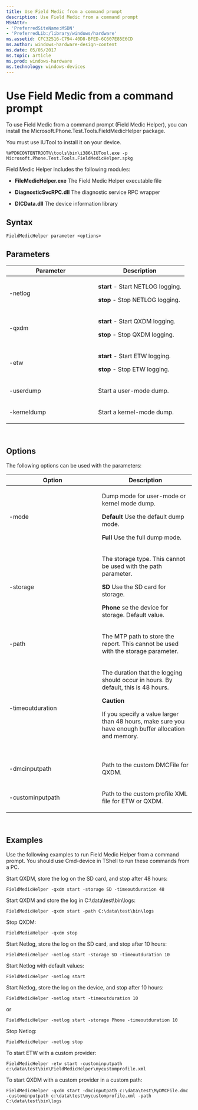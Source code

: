 ```yaml
---
title: Use Field Medic from a command prompt
description: Use Field Medic from a command prompt
MSHAttr:
- 'PreferredSiteName:MSDN'
- 'PreferredLib:/library/windows/hardware'
ms.assetid: CFC32516-C794-40D8-BFED-6C607E85E6CD
ms.author: windows-hardware-design-content
ms.date: 05/05/2017
ms.topic: article
ms.prod: windows-hardware
ms.technology: windows-devices
---
```


# Use Field Medic from a command prompt


To use Field Medic from a command prompt (Field Medic Helper), you can install the Microsoft.Phone.Test.Tools.FieldMedicHelper package.

You must use IUTool to install it on your device.

``` syntax
%WPDKCONTENTROOT%\tools\bin\i386\IUTool.exe -p Microsoft.Phone.Test.Tools.FieldMedicHelper.spkg
```

Field Medic Helper includes the following modules:

-   **FileMedicHelper.exe** The Field Medic Helper executable file

-   **DiagnosticSvcRPC.dll** The diagnostic service RPC wrapper

-   **DICData.dll** The device information library

## Syntax


``` syntax
FieldMedicHelper parameter <options>
```

## Parameters


<table>
<colgroup>
<col width="50%" />
<col width="50%" />
</colgroup>
<thead>
<tr class="header">
<th>Parameter</th>
<th>Description</th>
</tr>
</thead>
<tbody>
<tr class="odd">
<td><p>-netlog</p></td>
<td><p><strong>start</strong> - Start NETLOG logging.</p>
<p><strong>stop</strong> - Stop NETLOG logging.</p></td>
</tr>
<tr class="even">
<td><p>-qxdm</p></td>
<td><p><strong>start</strong> - Start QXDM logging.</p>
<p><strong>stop</strong> - Stop QXDM logging.</p></td>
</tr>
<tr class="odd">
<td><p>-etw</p></td>
<td><p><strong>start</strong> - Start ETW logging.</p>
<p><strong>stop</strong> - Stop ETW logging.</p></td>
</tr>
<tr class="even">
<td><p>-userdump</p></td>
<td><p>Start a user-mode dump.</p></td>
</tr>
<tr class="odd">
<td><p>-kerneldump</p></td>
<td><p>Start a kernel-mode dump.</p></td>
</tr>
</tbody>
</table>

 

## Options


The following options can be used with the parameters:

<table>
<colgroup>
<col width="50%" />
<col width="50%" />
</colgroup>
<thead>
<tr class="header">
<th>Option</th>
<th>Description</th>
</tr>
</thead>
<tbody>
<tr class="odd">
<td><p>-mode</p></td>
<td><p>Dump mode for user-mode or kernel mode dump.</p>
<p><strong>Default</strong> Use the default dump mode.</p>
<p><strong>Full</strong> Use the full dump mode.</p></td>
</tr>
<tr class="even">
<td><p>-storage</p></td>
<td><p>The storage type. This cannot be used with the path parameter.</p>
<p><strong>SD</strong> Use the SD card for storage.</p>
<p><strong>Phone</strong> se the device for storage. Default value.</p></td>
</tr>
<tr class="odd">
<td><p>-path</p></td>
<td><p>The MTP path to store the report. This cannot be used with the storage parameter.</p></td>
</tr>
<tr class="even">
<td><p>-timeoutduration</p></td>
<td><p>The duration that the logging should occur in hours. By default, this is 48 hours.</p>
<div class="alert">
<strong>Caution</strong>  
<p>If you specify a value larger than 48 hours, make sure you have enough buffer allocation and memory.</p>
</div>
<div>
 
</div></td>
</tr>
<tr class="odd">
<td><p>-dmcinputpath</p></td>
<td><p>Path to the custom DMCFile for QXDM.</p></td>
</tr>
<tr class="even">
<td><p>-custominputpath</p></td>
<td><p>Path to the custom profile XML file for ETW or QXDM.</p></td>
</tr>
</tbody>
</table>

 

## Examples


Use the following examples to run Field Medic Helper from a command prompt. You should use Cmd-device in TShell to run these commands from a PC.

Start QXDM, store the log on the SD card, and stop after 48 hours:

``` syntax
FieldMedicHelper -qxdm start -storage SD -timeoutduration 48
```

Start QXDM and store the log in C:\\data\\test\\bin\\logs:

``` syntax
FieldMedicHelper -qxdm start -path C:\data\test\bin\logs
```

Stop QXDM:

``` syntax
FieldMediaHelper -qxdm stop
```

Start Netlog, store the log on the SD card, and stop after 10 hours:

``` syntax
FieldMedicHelper -netlog start -storage SD -timeoutduration 10
```

Start Netlog with default values:

``` syntax
FieldMedicHelper -netlog start
```

Start Netlog, store the log on the device, and stop after 10 hours:

``` syntax
FieldMedicHelper -netlog start -timeoutduration 10
```

or

``` syntax
FieldMedicHelper -netlog start -storage Phone -timeoutduration 10
```

Stop Netlog:

``` syntax
FieldMedicHelper -netlog stop
```

To start ETW with a custom provider:

``` syntax
FieldMedicHelper -etw start -custominputpath c:\data\test\bin\FieldMedicHelper\mycustomprofile.xml
```

To start QXDM with a custom provider in a custom path:

``` syntax
FieldMedicHelper -qxdm start -dmcinputpath c:\data\test\MyDMCFile.dmc -custominputpath c:\data\test\mycustomprofile.xml -path C:\data\test\bin\logs
```

 

 






